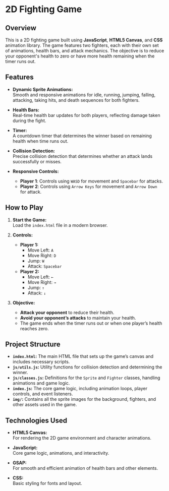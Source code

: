 # **2D Fighting Game**

## **Overview**
This is a 2D fighting game built using **JavaScript**, **HTML5 Canvas**, and **CSS** animation library. The game features two fighters, each with their own set of animations, health bars, and attack mechanics. The objective is to reduce your opponent's health to zero or have more health remaining when the timer runs out.

## **Features**

- **Dynamic Sprite Animations:**  
  Smooth and responsive animations for idle, running, jumping, falling, attacking, taking hits, and death sequences for both fighters.

- **Health Bars:**  
  Real-time health bar updates for both players, reflecting damage taken during the fight.

- **Timer:**  
  A countdown timer that determines the winner based on remaining health when time runs out.

- **Collision Detection:**  
  Precise collision detection that determines whether an attack lands successfully or misses.

- **Responsive Controls:**  
  - **Player 1**: Controls using `WASD` for movement and `Spacebar` for attacks.
  - **Player 2**: Controls using `Arrow Keys` for movement and `Arrow Down` for attack.

## **How to Play**

1. **Start the Game:**  
   Load the `index.html` file in a modern browser.

2. **Controls:**
   - **Player 1:**
     - Move Left: `A`
     - Move Right: `D`
     - Jump: `W`
     - Attack: `Spacebar`
   - **Player 2:**
     - Move Left: `←`
     - Move Right: `→`
     - Jump: `↑`
     - Attack: `↓`

3. **Objective:**  
   - **Attack your opponent** to reduce their health.
   - **Avoid your opponent’s attacks** to maintain your health.
   - The game ends when the timer runs out or when one player’s health reaches zero.

## **Project Structure**

- **`index.html`:** The main HTML file that sets up the game’s canvas and includes necessary scripts.
- **`js/utils.js`:** Utility functions for collision detection and determining the winner.
- **`js/classes.js`:** Definitions for the `Sprite` and `Fighter` classes, handling animations and game logic.
- **`index.js`:** The core game logic, including animation loops, player controls, and event listeners.
- **`img/`:** Contains all the sprite images for the background, fighters, and other assets used in the game.

## **Technologies Used**

- **HTML5 Canvas:**  
  For rendering the 2D game environment and character animations.

- **JavaScript:**  
  Core game logic, animations, and interactivity.

- **GSAP:**  
  For smooth and efficient animation of health bars and other elements.

- **CSS:**  
  Basic styling for fonts and layout.
